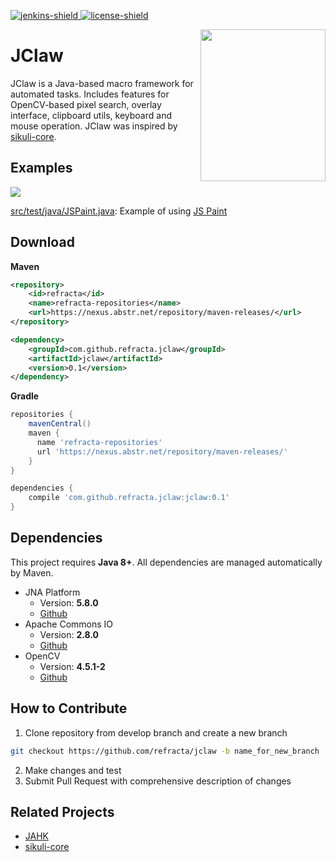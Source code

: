 [jenkins]: https://jenkins.abstr.net/job/JClaw/
[license]: https://github.com/refracta/jclaw/tree/main/LICENSE
[jenkins-shield]: https://img.shields.io/badge/Download-Jenkins-brightgreen.svg
[license-shield]: https://img.shields.io/badge/License-MIT-lightgrey.svg
[ ![jenkins-shield][] ][jenkins]
[ ![license-shield][] ][license]

<img align="right" src="https://user-images.githubusercontent.com/58779799/115257731-56840f80-a16b-11eb-9f7d-328b8aa85170.png" width="200" height="243">

# JClaw

JClaw is a Java-based macro framework for automated tasks. Includes features for OpenCV-based pixel search, overlay interface, clipboard utils, keyboard and mouse operation. JClaw was inspired by [sikuli-core](https://github.com/sikuli/sikuli-core).

## Examples
![](https://user-images.githubusercontent.com/58779799/115538576-0033df80-a2d7-11eb-94a7-1da9b53a0a8b.gif)

[src/test/java/JSPaint.java](https://github.com/refracta/jclaw/blob/main/src/test/java/JSPaint.java): Example of using [JS Paint](https://github.com/1j01/jspaint)


## Download
**Maven**
```xml
<repository>
    <id>refracta</id>
    <name>refracta-repositories</name>
    <url>https://nexus.abstr.net/repository/maven-releases/</url>
</repository>
```
```xml
<dependency>
    <groupId>com.github.refracta.jclaw</groupId>
    <artifactId>jclaw</artifactId>
    <version>0.1</version>
</dependency>
```
**Gradle**
```gradle
repositories {
    mavenCentral()
    maven {
      name 'refracta-repositories'
      url 'https://nexus.abstr.net/repository/maven-releases/'
    }
}
```
```gradle
dependencies {
    compile 'com.github.refracta.jclaw:jclaw:0.1'
}
```

## Dependencies
This project requires **Java 8+**.
All dependencies are managed automatically by Maven.
 * JNA Platform
   * Version: **5.8.0**
   * [Github](https://github.com/java-native-access/jna)
 * Apache Commons IO
   * Version: **2.8.0**
   * [Github](https://github.com/apache/commons-io)
 * OpenCV
   * Version: **4.5.1-2**
   * [Github](https://github.com/openpnp/opencv)

## How to Contribute
1. Clone repository from develop branch and create a new branch
```bash
git checkout https://github.com/refracta/jclaw -b name_for_new_branch
```
2. Make changes and test
3. Submit Pull Request with comprehensive description of changes

## Related Projects
 - [JAHK](https://github.com/refracta/jahk)
 - [sikuli-core](https://github.com/sikuli/sikuli-core)
